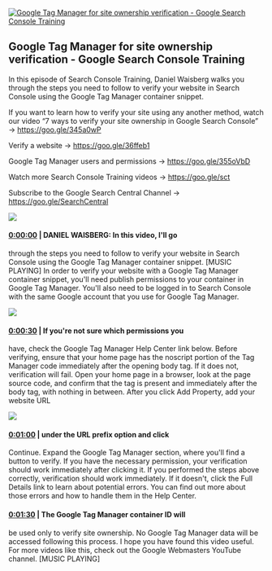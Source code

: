 [![Google Tag Manager for site ownership verification - Google Search Console Training](https://i.ytimg.com/vi/hkXyFj1PmdE/maxresdefault.jpg)](https://www.youtube.com/watch?v=hkXyFj1PmdE)

## Google Tag Manager for site ownership verification - Google Search Console Training

In this episode of Search Console Training, Daniel Waisberg walks you through the steps you need to follow to verify your website in Search Console using the Google Tag Manager container snippet.



If you want to learn how to verify your site using any another method, watch our video “7 ways to verify your site ownership in Google Search Console” → https://goo.gle/345a0wP 



Verify a website → https://goo.gle/36ffeb1 

Google Tag Manager users and permissions → https://goo.gle/355oVbD 



Watch more Search Console Training videos → https://goo.gle/sct

Subscribe to the Google Search Central Channel → https://goo.gle/SearchCentral



![](https://i.ytimg.com/vi/hkXyFj1PmdE/maxres1.jpg)



#### [0:00:00](https://www.youtube.com/watch?v=hkXyFj1PmdE&t=0) |  DANIEL WAISBERG: In this video, I'll go

through the steps you need to follow to verify your website in Search Console using the Google Tag Manager container snippet. [MUSIC PLAYING] In order to verify your website with a Google Tag Manager container snippet, you'll need publish permissions to your container in Google Tag Manager. You'll also need to be logged in to Search Console with the same Google account that you use for Google Tag Manager.  

![](https://i.ytimg.com/vi/hkXyFj1PmdE/maxres2.jpg)



#### [0:00:30](https://www.youtube.com/watch?v=hkXyFj1PmdE&t=30) |  If you're not sure which permissions you

have, check the Google Tag Manager Help Center link below. Before verifying, ensure that your home page has the noscript portion of the Tag Manager code immediately after the opening body tag. If it does not, verification will fail. Open your home page in a browser, look at the page source code, and confirm that the tag is present and immediately after the body tag, with nothing in between. After you click Add Property, add your website URL  

![](https://i.ytimg.com/vi/hkXyFj1PmdE/maxres3.jpg)



#### [0:01:00](https://www.youtube.com/watch?v=hkXyFj1PmdE&t=60) |  under the URL prefix option and click

Continue. Expand the Google Tag Manager section, where you'll find a button to verify. If you have the necessary permission, your verification should work immediately after clicking it. If you performed the steps above correctly, verification should work immediately. If it doesn't, click the Full Details link to learn about potential errors. You can find out more about those errors and how to handle them in the Help Center.  

#### [0:01:30](https://www.youtube.com/watch?v=hkXyFj1PmdE&t=90) |  The Google Tag Manager container ID will

be used only to verify site ownership. No Google Tag Manager data will be accessed following this process. I hope you have found this video useful. For more videos like this, check out the Google Webmasters YouTube channel. [MUSIC PLAYING]  